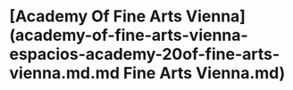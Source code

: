 # \[Academy Of Fine Arts Vienna]\(academy-of-fine-arts-vienna-espacios-academy-20of-fine-arts-vienna.md.md Fine Arts Vienna.md)

